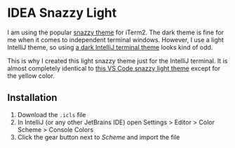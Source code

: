 # IDEA Snazzy Light
I am using the popular [snazzy theme](https://github.com/sindresorhus/iterm2-snazzy) for iTerm2.
The dark theme is fine for me when it comes to independent terminal windows.
However, I use a light IntelliJ theme, so using [a dark IntelliJ terminal theme](https://github.com/JordanForeman/idea-snazzy) looks kind of odd.

This is why I created this light snazzy theme just for the IntelliJ terminal.
It is almost completely identical to [this VS Code snazzy light theme](https://github.com/loilo/vscode-snazzy-light) except for the yellow color.

## Installation

1. Download the `.icls` file
2. In IntelliJ (or any other JetBrains IDE) open Settings > Editor > Color Scheme > Console Colors
3. Click the gear button next to _Scheme_ and import the file
